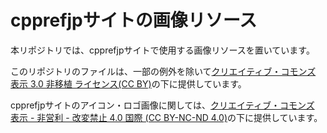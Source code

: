 # cpprefjpサイトの画像リソース
本リポジトリでは、cpprefjpサイトで使用する画像リソースを置いています。

このリポジトリのファイルは、一部の例外を除いて[クリエイティブ・コモンズ 表示 3.0 非移植 ライセンス(CC BY)](https://creativecommons.org/licenses/by/3.0/)の下に提供しています。

cpprefjpサイトのアイコン・ロゴ画像に関しては、[クリエイティブ・コモンズ 表示 - 非営利 - 改変禁止 4.0 国際 (CC BY-NC-ND 4.0)](https://creativecommons.org/licenses/by-nc-nd/4.0/deed.ja)の下に提供しています。

